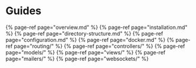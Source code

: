 # Guides

{% page-ref page="overview.md" %}
{% page-ref page="installation.md" %}
{% page-ref page="directory-structure.md" %}
{% page-ref page="configuration.md" %}
{% page-ref page="docker.md" %}
{% page-ref page="routing/" %}
{% page-ref page="controllers/" %}
{% page-ref page="models/" %}
{% page-ref page="views/" %}
{% page-ref page="mailers/" %}
{% page-ref page="websockets/" %}
